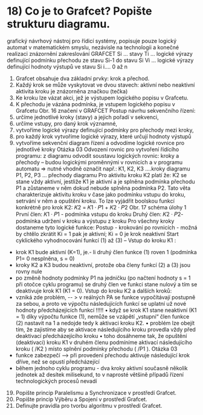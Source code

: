 # 18) Co je to Grafcet? Popište strukturu diagramu.
grafický návrhový nástroj pro řídicí systémy, popisuje pouze logický automat v matematickém smyslu,
nezávisle na technologii a konečné realizaci
znázornění zakreslování GRAFCET
Si
... stavy
Ti
... logické výrazy definující podmínku přechodu ze stavu Si-1 do stavu Si
Vi
... logické výrazy definující hodnoty výstupů ve stavu Si
i…. 0 až n
1. Grafcet obsahuje dva základní prvky: krok a přechod.
2. Každý krok se může vyskytovat ve dvou stavech: aktivní nebo neaktivní
aktivita kroku je znázorněna značkou (tečka)
3. Ke kroku lze vázat akci, jež je výstupem logického popisu v Grafcetu.
4. K přechodu je vázána podmínka, je vstupem logického popisu v Grafcetu
Obr. 16 značení v GRAFCET
Postup návrhu sekvenčního řízení:
1. určíme jednotlivé kroky (stavy) a jejich pořadí v sekvenci,
2. určíme vstupy, pro daný krok významné,
3. vytvoříme logické výrazy definující podmínky pro přechody mezi kroky,
4. pro každý krok vytvoříme logické výrazy, které určují hodnoty výstupů
5. vytvoříme sekvenční diagram řízení a odvodíme logické rovnice pro jednotlivé kroky
Otázka 03
Odvození rovnic pro vytvoření řídícího programu:
z diagramu odvodit soustavu logických rovnic:
kroky a přechody – budou logickými proměnnými v rovnicích a v
programu automatu => nutné
vhodně označit např.: K1, K2, K3 ….kroky diagramu
P1, P2, P3 … přechody diagramu
Pro aktivitu kroku K2 platí že:
K2 se stane vždy aktivní, jestliže K1 je aktivní a je splněna podmínka
přechodu P1 a zůstaneme v něm dokud nebude splněna podmínka P2.
Tato věta charakterizuje aktivitu kroku v čase jako podmínku vstupu
do kroku, setrvání v něm a opuštění kroku. To lze vyjádřit boolskou
funkcí konkrétně pro krok K2:
𝐾2 = 𝐾1 · 𝑃1 + 𝐾2 · 𝑃2 Obr. 17 schéma úlohy 1
První člen: 𝐾1 · 𝑃1 - podmínka vstupu do kroku
Druhý člen: 𝐾2 · 𝑃2- podmínka udržení v kroku a výstupu z kroku
Pro všechny kroky dostaneme tyto logické funkce:
Postup - krokování po rovnicích - možná by chtělo zkrátit
Ki = 1 pak je aktivní; Ki = 0 je krok neaktivní
Start cyklického vyhodnocování funkcí (1) až (3) – Vstup do kroku K1 :
- krok K1 bude aktivní (K=1), je.- li druhý člen funkce (1) roven 1 (podmínka P1= 0 nesplněna, s = 0)
- kroky K2 a K3 budou neaktivní, protože oba členy funkcí (2) a (3) jsou rovny nule
- po změně hodnoty podmínky P1 na jedničku (po načtení hodnoty s = 1 při otočce cyklu programu) se
druhý člen ve funkci stane nulový a tím se deaktivuje krok K1 (K1 = 0).
Vstup do kroku K2 a dalších kroků:
- vzniká zde problém, -- > v reálných PA se funkce vypočítávají postupně za sebou, a proto ve výpočtu
následujících funkcí se uplatní už nové hodnoty předcházejících funkcí !!!!!
• když se krok K1 stane neaktivní (K1 = 1) díky výpočtu funkce (1), nemůže se vzápětí „vstupní“ člen
funkce (2) nastavit na 1 a nedojde tedy k aktivaci kroku K2.
• problém lze obejít tím, že zajistíme aby se aktivace následujícího kroku provedla vždy před deaktivací
předcházejícího kroku
• toho dosáhneme tak, že opuštění (deaktivaci) kroku K1 v druhém členu podmíníme aktivací následujícího
kroku ( /K2 ) místo splnění podmínky přechodu ( /P1 ).
Otázka 03
- funkce zabezpečí --> při provedení přechodu aktivuje následující krok dříve, než se opustí předcházející
- během jednoho cyklu programu - dva kroky aktivní současně několik jednotek až desítek milisekund,
to v naprosté většině případů řízení technologických procesů nevadí

19) Popište princip Paralelismu a Synchronizace v prostředí Grafcet.
20) Popište princip Výběru a Spojení v prostředí Grafcet.
21) Definujte pravidla pro tvorbu algoritmu v prostředí Grafcet.